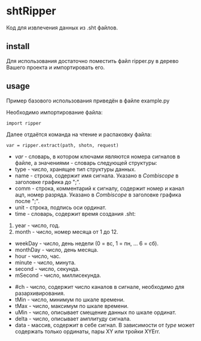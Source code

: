 # shtRipper

Код для извлечения данных из .sht файлов.

## install

Для использования достаточно поместить файл ripper.py в дерево Вашего проекта и импортировать его.

## usage

Пример базового использования приведён в файле example.py

Необходимо импортирование файла:

    import ripper
    
Далее отдаётся команда на чтение и распаковку файла:
    
    var = ripper.extract(path, shotn, request)
    
- _var_ - словарь, в котором ключами являются номера сигналов в файле, а значениями - словарь следующей структуры:
 - type - число, хранящее тип структуры данных.
 - name - строка, содержит имя сигнала. Указано в _Combiscope_ в заголовке графика до ";".
 - comm - строка, комментарий к сигналу, содержит номер и канал ацп, номер разряда. Указано в _Combiscope_ в заголовке графика после ";".
 - unit - строка, подпись оси ординат.
 - time - словарь, содержит время создания .sht:
 1. year - число, год.
 2. month - число, номер месяца от 1 до 12.
  * weekDay - число, день недели (0 = вс, 1 = пн, ... 6 = сб).
  * monthDay - число, день месяца.
  * hour - число, час.
  * minute - число, минута.
  * second - число, секунда.
  * mSecond - число, миллисекунда.
 - #ch - число, содержит число каналов в сигнале, необходимо для разархивирования.
 - tMin - число, минимум по шкале времени.
 - tMax - число, максимум по шкале времени.
 - uMin - число, описывает смещение данных по шкале ординат.
 - delta - число, описывает амплитуду сигнала.
 - data - массив, содержит в себе сигнал. В зависимости от _type_ может содержать только ординаты, пары XY или тройки XYErr.
